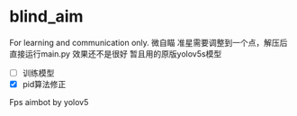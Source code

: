 # blind_aim

For learning and communication only.
微自瞄
准星需要调整到一个点，解压后直接运行main.py
效果还不是很好
暂且用的原版yolov5s模型

- [ ] 训练模型
- [x] pid算法修正

Fps aimbot by yolov5
